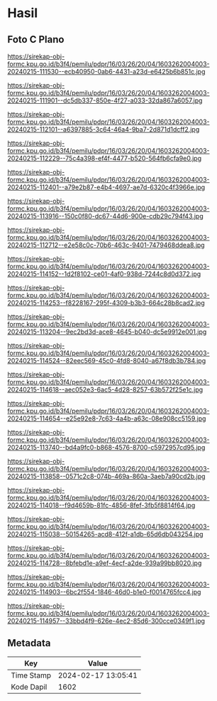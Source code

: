 # Hasil

## Foto C Plano

https://sirekap-obj-formc.kpu.go.id/b3f4/pemilu/pdpr/16/03/26/20/04/1603262004003-20240215-111530--ecb40950-0ab6-4431-a23d-e6425b6b851c.jpg

https://sirekap-obj-formc.kpu.go.id/b3f4/pemilu/pdpr/16/03/26/20/04/1603262004003-20240215-111901--dc5db337-850e-4f27-a033-32da867a6057.jpg

https://sirekap-obj-formc.kpu.go.id/b3f4/pemilu/pdpr/16/03/26/20/04/1603262004003-20240215-112101--a6397885-3c64-46a4-9ba7-2d871d1dcff2.jpg

https://sirekap-obj-formc.kpu.go.id/b3f4/pemilu/pdpr/16/03/26/20/04/1603262004003-20240215-112229--75c4a398-ef4f-4477-b520-564fb6cfa9e0.jpg

https://sirekap-obj-formc.kpu.go.id/b3f4/pemilu/pdpr/16/03/26/20/04/1603262004003-20240215-112401--a79e2b87-e4b4-4697-ae7d-6320c4f3966e.jpg

https://sirekap-obj-formc.kpu.go.id/b3f4/pemilu/pdpr/16/03/26/20/04/1603262004003-20240215-113916--150c0f80-dc67-44d6-900e-cdb29c794f43.jpg

https://sirekap-obj-formc.kpu.go.id/b3f4/pemilu/pdpr/16/03/26/20/04/1603262004003-20240215-112712--e2e58c0c-70b6-463c-9401-7479468ddea8.jpg

https://sirekap-obj-formc.kpu.go.id/b3f4/pemilu/pdpr/16/03/26/20/04/1603262004003-20240215-114152--1d2f8102-ce01-4af0-938d-7244c8d0d372.jpg

https://sirekap-obj-formc.kpu.go.id/b3f4/pemilu/pdpr/16/03/26/20/04/1603262004003-20240215-114253--f8228167-295f-4309-b3b3-664c28b8cad2.jpg

https://sirekap-obj-formc.kpu.go.id/b3f4/pemilu/pdpr/16/03/26/20/04/1603262004003-20240215-113204--9ec2bd3d-ace8-4645-b040-dc5e9912e001.jpg

https://sirekap-obj-formc.kpu.go.id/b3f4/pemilu/pdpr/16/03/26/20/04/1603262004003-20240215-114524--82eec569-45c0-4fd8-8040-a67f8db3b784.jpg

https://sirekap-obj-formc.kpu.go.id/b3f4/pemilu/pdpr/16/03/26/20/04/1603262004003-20240215-114618--aec052e3-6ac5-4d28-8257-63b572f25e1c.jpg

https://sirekap-obj-formc.kpu.go.id/b3f4/pemilu/pdpr/16/03/26/20/04/1603262004003-20240215-114654--e25e92e8-7c63-4a4b-a63c-08e908cc5159.jpg

https://sirekap-obj-formc.kpu.go.id/b3f4/pemilu/pdpr/16/03/26/20/04/1603262004003-20240215-113740--bd4a9fc0-b868-4576-8700-c5972957cd95.jpg

https://sirekap-obj-formc.kpu.go.id/b3f4/pemilu/pdpr/16/03/26/20/04/1603262004003-20240215-113858--0571c2c8-074b-469a-860a-3aeb7a90cd2b.jpg

https://sirekap-obj-formc.kpu.go.id/b3f4/pemilu/pdpr/16/03/26/20/04/1603262004003-20240215-114018--f9d4659b-81fc-4856-8fef-3fb5f8814f64.jpg

https://sirekap-obj-formc.kpu.go.id/b3f4/pemilu/pdpr/16/03/26/20/04/1603262004003-20240215-115038--50154265-acd8-412f-a1db-65d6db043254.jpg

https://sirekap-obj-formc.kpu.go.id/b3f4/pemilu/pdpr/16/03/26/20/04/1603262004003-20240215-114728--8bfebd1e-a9ef-4ecf-a2de-939a99bb8020.jpg

https://sirekap-obj-formc.kpu.go.id/b3f4/pemilu/pdpr/16/03/26/20/04/1603262004003-20240215-114903--6bc2f554-1846-46d0-b1e0-f0014765fcc4.jpg

https://sirekap-obj-formc.kpu.go.id/b3f4/pemilu/pdpr/16/03/26/20/04/1603262004003-20240215-114957--33bbd4f9-626e-4ec2-85d6-300cce0349f1.jpg


## Metadata

| Key        | Value               |
| ---------- | ------------------- |
| Time Stamp | 2024-02-17 13:05:41 |
| Kode Dapil | 1602                |



